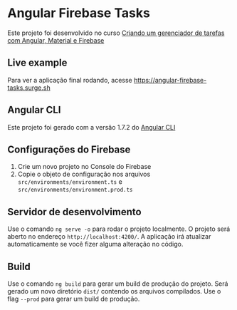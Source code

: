 # Angular Firebase Tasks

Este projeto foi desenvolvido no curso <a href="https://www.udemy.com/user/plinio-naves/" target="_blank">Criando um gerenciador de tarefas com Angular, Material e Firebase</a>

## Live example

Para ver a aplicação final rodando, acesse
<a href="https://angular-firebase-tasks.surge.sh" target="_blank">https://angular-firebase-tasks.surge.sh<a/>

## Angular CLI

Este projeto foi gerado com a versão 1.7.2 do [Angular CLI](https://github.com/angular/angular-cli)

## Configurações do Firebase

1. Crie um novo projeto no Console do Firebase
2. Copie o objeto de configuração nos arquivos `src/environments/environment.ts` e `src/environments/environment.prod.ts`

## Servidor de desenvolvimento

Use o comando `ng serve -o` para rodar o projeto localmente. O projeto será aberto no endereço `http://localhost:4200/`. A aplicação irá atualizar automaticamente se você fizer alguma alteração no código.

## Build

Use o comando `ng build` para gerar um build de produção do projeto. Será gerado um novo diretório `dist/` contendo os arquivos compilados. Use o flag `--prod` para gerar um build de produção.
